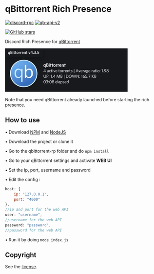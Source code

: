 # qBittorrent Rich Presence

[![discord-rpc](https://img.shields.io/github/package-json/dependency-version/LockBlock-dev/qbittorrent-rp/discord-rpc)](https://www.npmjs.com/package/discord-rpc) [![qb-api-v2](https://img.shields.io/github/package-json/dependency-version/LockBlock-dev/qbittorrent-rp/qbittorrent-api-v2)](https://www.npmjs.com/package/qbittorrent-api-v2)

[![GitHub stars](https://img.shields.io/github/stars/LockBlock-dev/qbittorrent-rp.svg)](https://github.com/LockBlock-dev/qbittorrent-rp/stargazers)

Discord Rich Presence for [qBittorrent](https://www.qbittorrent.org/)

![Rich Presence preview](/preview.jpg)

Note that you need qBittorrent already launched before starting the rich presence.

## How to use

• Download [NPM](https://www.npmjs.com/get-npm) and [NodeJS](https://nodejs.org)

• Download the project or clone it

• Go to the qbittorrent-rp folder and do `npm install`

• Go to your qBittorrent settings and activate **WEB UI**

• Set the ip, port, username and password

• Edit the config :

```js
host: {
    ip: "127.0.0.1",
    port: "4000"
},
//ip and port for the web API
user: "username",
//username for the web API
password: "password",
//password for the web API
```

• Run it by doing `node index.js`

## Copyright

See the [license](/LICENSE).
